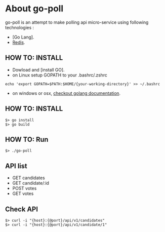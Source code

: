# About go-poll
go-poll is an attempt to make polling api micro-service using following technologies :
* [Go Lang].
* [Redis].

## HOW TO: INSTALL
* Dowload and [install GO].
* on Linux setup GOPATH to your .bashrc/.zshrc
```
echo 'export GOPATH=$PATH:$HOME/{your-working-directory}' >> ~/.bashrc
```
* on windows or osx, [checkout golang documentation].

## HOW TO: INSTALL
```
$> go install
$> go build
```

## HOW TO: Run
```
$> ./go-poll
```

## API list
* GET candidates
* GET candidate/:id
* POST votes
* GET votes

## Check API
```
$> curl -i "{host}:{@port}/api/v1/candidates"
$> curl -i "{host}:{@port}/api/v1/candidate/1"
```

[Redis]:http://redis.io/
[Go]:https://golang.org/
[checkout golang documentation]:https://golang.org/doc/install#osx
